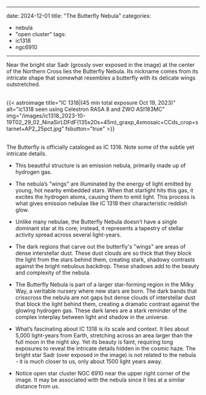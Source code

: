 ------
date: 2024-12-01
title: "The Butterfly Nebula"
categories:
- nebula
- "open cluster"
tags:
- ic1318
- ngc6910
---
Near the bright star Sadr (grossly over exposed in the image) at the center of the Northern Cross lies the Butterfly Nebula. Its nickname comes from its intricate shape that somewhat resembles a butterfly with its delicate wings outstretched.
<!--more-->
   

<!--more-->
<br>
{{< astroimage
title="IC 1318|(45 min total exposure Oct 19, 2023)"
   alt="ic1318 seen using Celestron RASA 8 and ZWO ASI183MC"
   img="/images/ic1318_2023-10-19T02_29_02_NinaSirLDFdF(135x20s=45m)_graxp_4xmosaic+CCds_crop+starnet+AP2_25pct.jpg"
   fsbutton="true"
>}}
<br>

<br>

The Butterfly is officially cataloged as IC 1318. 
Note some of the subtle yet intricate details. 

- This beautiful structure is an emission nebula, primarily made up of hydrogen gas. 

- The nebula’s "wings" are illuminated by the energy of light emitted by young, hot nearby embedded stars. When that starlight
hits this gas, it excites the hydrogen atoms, causing them to emit light. This process is what gives emission nebulae like IC 1318 their characteristic reddish glow. 

- Unlike many nebulae, the Butterfly Nebula doesn’t have a single dominant star at its core; instead, it represents a tapestry of stellar activity spread across several light-years.

- The dark regions that carve out the butterfly's "wings" are areas of dense interstellar dust. These dust clouds are so thick that they block the light from the stars behind them, creating stark, shadowy contrasts against the bright nebulous backdrop. These shadows add to the beauty and complexity of the nebula.

- The Butterfly Nebula is part of a larger star-forming region in the Milky Way, a veritable nursery where new stars are born. The dark bands that crisscross the nebula are not gaps but dense clouds of interstellar dust that block the light behind them, creating a dramatic contrast against the glowing hydrogen gas. These dark lanes are a stark reminder of the complex interplay between light and shadow in the universe.

- What’s fascinating about IC 1318 is its scale and context. It lies about 5,000 light-years from Earth, stretching across an area larger than the full moon in the night sky. Yet its beauty is faint, requiring long exposures to reveal the intricate details hidden in the cosmic haze.  The bright star Sadr (over exposed in the image) is not related to the nebula - it is much closer to us, only about 1500 light years away.

- Notice open star cluster NGC 6910 near the upper right corner of the image.  It may be associated with the nebula since it lies at a similar distance from us.
